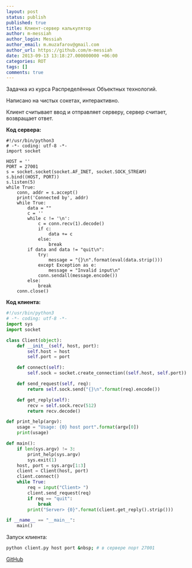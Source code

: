 ```yaml
---
layout: post
status: publish
published: true
title: Клиент-сервер калькулятор
author: m-messiah
author_login: Messiah
author_email: m.muzafarov@gmail.com
author_url: https://github.com/m-messiah
date: 2013-09-13 13:18:27.000000000 +06:00
categories: ROT
tags: []
comments: true
---
```

Задачка из курса Распределённых Объектных технологий.

Написано на чистых сокетах, интерактивно.

<!--more-->

Клиент считывает ввод и отправляет серверу, сервер считает, возвращает ответ.

**Код сервера:**

```python3
#!/usr/bin/python3
# -*- coding: utf-8 -*-
import socket

HOST = ''
PORT = 27001
s = socket.socket(socket.AF_INET, socket.SOCK_STREAM)
s.bind((HOST, PORT))
s.listen(5)
while True:
    conn, addr = s.accept()
    print('Connected by', addr)
    while True:
        data = ""
        c = ''
        while c != '\n':
            c = conn.recv(1).decode()
            if c:
                data += c
            else:
                break
        if data and data != "quit\n":
            try:
                message = "{}\n".format(eval(data.strip()))
            except Exception as e:
                message = "Invalid input\n"
            conn.sendall(message.encode())
        else:
            break
    conn.close()
```

**Код клиента:**

```python
#!/usr/bin/python3
# -*- coding: utf-8 -*-
import sys
import socket

class Client(object):
    def __init__(self, host, port):
        self.host = host
        self.port = port

    def connect(self):
        self.sock = socket.create_connection((self.host, self.port))

    def send_request(self, req):
        return self.sock.send("{}\n".format(req).encode())

    def get_reply(self):
        recv = self.sock.recv(512)
        return recv.decode()

def print_help(argv):
    usage = "Usage: {0} host port".format(argv[0])
    print(usage)

def main():
    if len(sys.argv) != 3:
        print_help(sys.argv)
        sys.exit(1)
    host, port = sys.argv[1:3]
    client = Client(host, port)
    client.connect()
    while True:
        req = input("Client> ")
        client.send_request(req)
        if req == "quit":
            break
        print("Server> {0}".format(client.get_reply().strip()))

if __name__ == "__main__":
    main()
```

Запуск клиента:

```bash
python client.py host port &nbsp; # в сервере порт 27001
```


[GitHub](https://github.com/m-muzafarov/ROT/tree/master/Task1)
